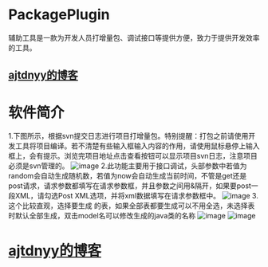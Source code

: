 # PackagePlugin
辅助工具是一款为开发人员打增量包、调试接口等提供方便，致力于提供开发效率的工具。

## <a href='http://www.vbox.top?from=github' target='_blank'>ajtdnyy的博客</a>

# 软件简介 

1.下图所示，根据svn提交日志进行项目打增量包。特别提醒：打包之前请使用开发工具将项目编译。若不清楚有些输入框输入内容的作用，请使用鼠标悬停上输入框上，会有提示。浏览完项目地址点击查看按钮可以显示项目svn日志，注意项目必须是svn管理的。
![image](http://www.vbox.top/wp-content/uploads/2017/07/QQ%E6%88%AA%E5%9B%BE20170712092940.png)
2.此功能主要用于接口调试，头部参数中若值为random会自动生成随机数，若值为now会自动生成当前时间，不管是get还是post请求，请求参数都填写在请求参数框，并且参数之间用&隔开，如果要post一段XML，请勾选Post XML选项，并将xml数据填写在请求参数框中。
![image](http://www.vbox.top/wp-content/uploads/2017/07/QQ%E6%88%AA%E5%9B%BE20170712093125.png)
3.这个比较直观，选择要生成 的表，如果全部表都要生成可以不用全选，未选择表时默认全部生成，双击model名可以修改生成的java类的名称
![image](http://www.vbox.top/wp-content/uploads/2017/07/QQ%E6%88%AA%E5%9B%BE20170712093233.png)
![image](http://www.vbox.top/wp-content/uploads/2017/07/QQ%E6%88%AA%E5%9B%BE20170712093248.png)

# <a href='http://www.vbox.top?from=github' target='_blank'>ajtdnyy的博客</a>
